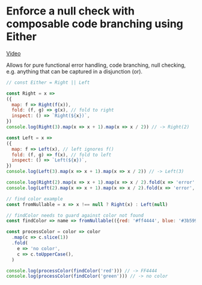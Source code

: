 # Enforce a null check with composable code branching using Either
[Video](https://egghead.io/lessons/javascript-composable-code-branching-with-either)

Allows for pure functional error handling, code branching, null checking, e.g. anything that can be captured in a disjunction (or).

```js
// const Either = Right || Left

const Right = x =>
({
  map: f => Right(f(x)),
  fold: (f, g) => g(x), // fold to right
  inspect: () => `Right(${x})`,
})
console.log(Right(3).map(x => x + 1).map(x => x / 2)) // -> Right(2)

const Left = x =>
({
  map: f => Left(x), // left ignores f()
  fold: (f, g) => f(x), // fold to left
  inspect: () => `Left(${x})`,
})
console.log(Left(3).map(x => x + 1).map(x => x / 2)) // -> Left(3)

console.log(Right(2).map(x => x + 1).map(x => x / 2).fold(x => 'error', x => x) // -> 1.5
console.log(Left(2).map(x => x + 1).map(x => x / 2).fold(x => 'error', x => x) // -> error

// find color example
const fromNullable = x => x !== null ? Right(x) : Left(null)

// findColor needs to guard against color not found
const findColor => name => fromNullable(({red: '#ff4444', blue: '#3b5998', yellow: '#fff68f'})[name])

const processColor = color => color
  .map(c => c.slice(1))
  .fold(
    e => 'no color',
    c => c.toUpperCase(),
  )

console.log(processColor(findColor('red'))) // -> FF4444
console.log(processColor(findColor('green'))) // -> no color

```
